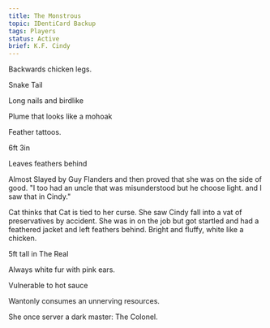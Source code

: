 ```yaml
---
title: The Monstrous
topic: IDentiCard Backup
tags: Players
status: Active
brief: K.F. Cindy
---
```


Backwards chicken legs. 

Snake Tail

Long nails and birdlike 

Plume that looks like a mohoak

Feather tattoos.

6ft 3in

Leaves feathers behind

Almost Slayed by Guy Flanders and then proved that she was on the side of good. "I too had an uncle that was misunderstood but he choose light. and I saw that in Cindy."

Cat thinks that Cat is tied to her curse. She saw Cindy fall into a vat of preservatives by accident. She was in on the job but got startled and had a feathered jacket and left feathers behind. Bright and fluffy, white like a chicken. 

5ft tall in The Real

Always white fur with pink ears. 

Vulnerable to hot sauce

Wantonly consumes an unnerving resources.

She once server a dark master: The Colonel.